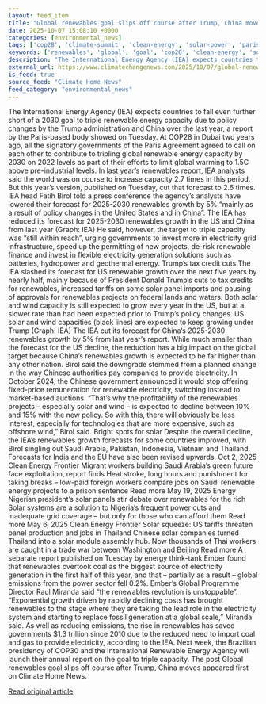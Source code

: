 ```yaml
---
layout: feed_item
title: "Global renewables goal slips off course after Trump, China moves"
date: 2025-10-07 15:08:10 +0000
categories: [environmental_news]
tags: ['cop28', 'climate-summit', 'clean-energy', 'solar-power', 'paris-agreement', 'year-2025', 'climate-policy', 'wind-power', 'renewable-energy']
keywords: ['renewables', 'global', 'goal', 'cop28', 'clean-energy', 'solar-power', 'paris-agreement', 'climate-summit']
description: "The International Energy Agency (IEA) expects countries to fall even further short of a 2030 goal to triple renewable energy capacity due to policy changes b..."
external_url: https://www.climatechangenews.com/2025/10/07/global-renewables-goal-slips-off-course-after-trump-china-moves/
is_feed: true
source_feed: "Climate Home News"
feed_category: "environmental_news"
---
```


The International Energy Agency (IEA) expects countries to fall even further short of a 2030 goal to triple renewable energy capacity due to policy changes by the Trump administration and China over the last year, a report by the Paris-based body showed on Tuesday. At COP28 in Dubai two years ago, all the signatory governments of the Paris Agreement agreed to call on each other to contribute to tripling global renewable energy capacity by 2030 on 2022 levels as part of their efforts to limit global warming to 1.5C above pre-industrial levels. In last year&#8217;s renewables report, IEA analysts said the world was on course to increase capacity 2.7 times in this period. But this year&#8217;s version, published on Tuesday, cut that forecast to 2.6 times. IEA head Fatih Birol told a press conference the agency&#8217;s analysts have lowered their forecast for 2025-2030 renewables growth by 5% &#8220;mainly as a result of policy changes in the United States and in China&#8221;. The IEA has reduced its forecast for 2025-2030 renewables growth in the US and China from last year (Graph: IEA) He said, however, the target to triple capacity was &#8220;still within reach&#8221;, urging governments to invest more in electricity grid infrastructure, speed up the permitting of new projects, de-risk renewable finance and invest in flexible electricity generation solutions such as batteries, hydropower and geothermal energy. Trump&#8217;s tax credit cuts The IEA slashed its forecast for US renewable growth over the next five years by nearly half, mainly because of President Donald Trump&#8216;s cuts to tax credits for renewables, increased tariffs on some solar panel imports and pausing of approvals for renewables projects on federal lands and waters. Both solar and wind capacity is still expected to grow every year in the US, but at a slower rate than had been expected prior to Trump&#8217;s policy changes. US solar and wind capacities (black lines) are expected to keep growing under Trump (Graph: IEA) The IEA cut its forecast for China&#8216;s 2025-2030 renewables growth by 5% from last year&#8217;s report. While much smaller than the forecast for the US decline, the reduction has a big impact on the global target because China&#8217;s renewables growth is expected to be far higher than any other nation. Birol said the downgrade stemmed from a planned change in the way Chinese authorities pay companies to provide electricity. In October 2024, the Chinese government announced it would stop offering fixed-price remuneration for renewable electricity, switching instead to market-based auctions. &#8220;That&#8217;s why the profitability of the renewables projects &#8211; especially solar and wind &#8211; is expected to decline between 10% and 15% with the new policy. So with this, there will obviously be less interest, especially for technologies that are more expensive, such as offshore wind,&#8221; Birol said. Bright spots for solar Despite the overall decline, the IEA&#8217;s renewables growth forecasts for some countries improved, with Birol singling out Saudi Arabia, Pakistan, Indonesia, Vietnam and Thailand. Forecasts for India and the EU have also been revised upwards. Oct 2, 2025 Clean Energy Frontier Migrant workers building Saudi Arabia’s green future face exploitation, report finds Heat stroke, long hours and punishment for taking breaks &#8211; low-paid foreign workers compare jobs on Saudi renewable energy projects to a prison sentence Read more May 19, 2025 Energy Nigerian president&#8217;s solar panels stir debate over renewables for the rich Solar systems are a solution to Nigeria’s frequent power cuts and inadequate grid coverage &#8211; but only for those who can afford them Read more May 6, 2025 Clean Energy Frontier Solar squeeze: US tariffs threaten panel production and jobs in Thailand Chinese solar companies turned Thailand into a solar module assembly hub. Now thousands of Thai workers are caught in a trade war between Washington and Beijing Read more A separate report published on Tuesday by energy think-tank Ember found that renewables overtook coal as the biggest source of electricity generation in the first half of this year, and that &#8211; partially as a result &#8211; global emissions from the power sector fell 0.2%. Ember’s Global Programme Director Raul Miranda said “the renewables revolution is unstoppable&#8221;. &#8220;Exponential growth driven by rapidly declining costs has brought renewables to the stage where they are taking the lead role in the electricity system and starting to replace fossil generation at a global scale,&#8221; Miranda said. As well as reducing emissions, the rise in renewables has saved governments $1.3 trillion since 2010 due to the reduced need to import coal and gas to provide electricity, according to the IEA. Next week, the Brazilian presidency of COP30 and the International Renewable Energy Agency will launch their annual report on the goal to triple capacity. The post Global renewables goal slips off course after Trump, China moves appeared first on Climate Home News.

[Read original article](https://www.climatechangenews.com/2025/10/07/global-renewables-goal-slips-off-course-after-trump-china-moves/)
